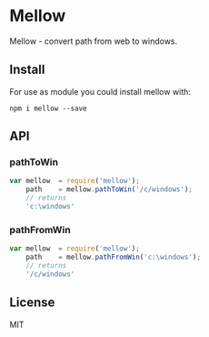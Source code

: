 # Mellow

Mellow - convert path from web to windows.

## Install
For use as module you could install mellow with:

```
npm i mellow --save
```

## API

### pathToWin

```js
var mellow  = require('mellow');
    path    = mellow.pathToWin('/c/windows');
    // returns
    'c:\windows'
```

### pathFromWin

```js
var mellow  = require('mellow');
    path    = mellow.pathFromWin('c:\windows');
    // returns
    '/c/windows'
```

## License

MIT
